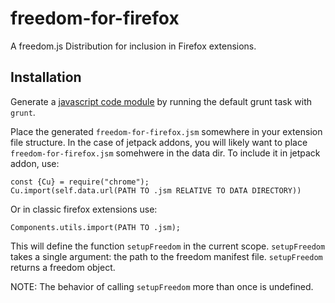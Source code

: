 freedom-for-firefox
===================

A freedom.js Distribution for inclusion in Firefox extensions.

Installation
------------

Generate a [javascript code module](https://developer.mozilla.org/en-US/docs/Mozilla/JavaScript_code_modules) by running the default grunt task with `grunt`.

Place the generated `freedom-for-firefox.jsm` somewhere in your extension file structure. In the case of jetpack addons, you will likely want to place `freedom-for-firefox.jsm` somehwere in the data dir. To include it in jetpack addon, use:

    const {Cu} = require("chrome");
    Cu.import(self.data.url(PATH TO .jsm RELATIVE TO DATA DIRECTORY))

Or in classic firefox extensions use:

    Components.utils.import(PATH TO .jsm);


This will define the function `setupFreedom` in the current scope. `setupFreedom` takes a single argument: the path to the freedom manifest file. `setupFreedom` returns a freedom object.

NOTE: The behavior of calling `setupFreedom` more than once is undefined.
